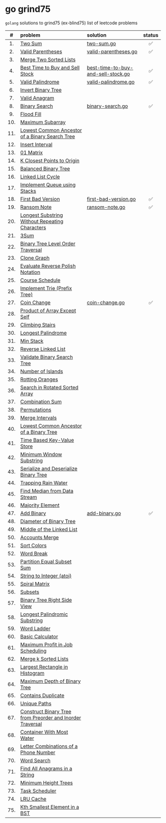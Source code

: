 # go grind75

`golang` solutions to grind75 (ex-blind75) list of leetcode problems

|  #  | problem                                                                                                                                              | solution                                                                                                              | status |
| :-: | :--------------------------------------------------------------------------------------------------------------------------------------------------- | :-------------------------------------------------------------------------------------------------------------------- | :----: |
| 1.  | [Two Sum](https://leetcode.com/problems/two-sum/)                                                                                                    | [two-sum.go](https://github.com/shdq/go-grind75/blob/main/two-sum.go)                                                 |   ✅   |
| 2.  | [Valid Parentheses](https://leetcode.com/problems/valid-parentheses)                                                                                 | [valid-parentheses.go](https://github.com/shdq/go-grind75/blob/main/valid-parentheses.go)                             |   ✅   |
| 3.  | [Merge Two Sorted Lists](https://leetcode.com/problems/merge-two-sorted-lists)                                                                       |                                                                                                                       |        |
| 4.  | [Best Time to Buy and Sell Stock](https://leetcode.com/problems/best-time-to-buy-and-sell-stock)                                                     | [best-time-to-buy-and-sell-stock.go](https://github.com/shdq/go-grind75/blob/main/best-time-to-buy-and-sell-stock.go) |   ✅   |
| 5.  | [Valid Palindrome](https://leetcode.com/problems/valid-palindrome)                                                                                   | [valid-palindrome.go](https://github.com/shdq/go-grind75/blob/main/valid-palindrome.go)                               |   ✅   |
| 6.  | [Invert Binary Tree](https://leetcode.com/problems/invert-binary-tree)                                                                               |                                                                                                                       |        |
| 7.  | [Valid Anagram](https://leetcode.com/problems/valid-anagram)                                                                                         |                                                                                                                       |        |
| 8.  | [Binary Search](https://leetcode.com/problems/binary-search)                                                                                         | [binary-search.go](https://github.com/shdq/go-grind75/blob/main/binary-search.go)                                     |   ✅   |
| 9.  | [Flood Fill](https://leetcode.com/problems/flood-fill)                                                                                               |                                                                                                                       |        |
| 10. | [Maximum Subarray](https://leetcode.com/problems/maximum-subarray)                                                                                   |                                                                                                                       |        |
| 11. | [Lowest Common Ancestor of a Binary Search Tree](https://leetcode.com/problems/lowest-common-ancestor-of-a-binary-search-tree)                       |                                                                                                                       |        |
| 12. | [Insert Interval](https://leetcode.com/problems/insert-interval)                                                                                     |                                                                                                                       |        |
| 13. | [01 Matrix](https://leetcode.com/problems/01-matrix)                                                                                                 |                                                                                                                       |        |
| 14. | [K Closest Points to Origin](https://leetcode.com/problems/k-closest-points-to-origin)                                                               |                                                                                                                       |        |
| 15. | [Balanced Binary Tree](https://leetcode.com/problems/balanced-binary-tree)                                                                           |                                                                                                                       |        |
| 16. | [Linked List Cycle](https://leetcode.com/problems/linked-list-cycle)                                                                                 |                                                                                                                       |        |
| 17. | [Implement Queue using Stacks](https://leetcode.com/problems/implement-queue-using-stacks)                                                           |                                                                                                                       |        |
| 18. | [First Bad Version](https://leetcode.com/problems/first-bad-version)                                                                                 | [first-bad-version.go](https://github.com/shdq/go-grind75/blob/main/first-bad-version.go)                             |   ✅   |
| 19. | [Ransom Note](https://leetcode.com/problems/ransom-note/)                                                                                            | [ransom-note.go](https://github.com/shdq/go-grind75/blob/main/ransom-note.go)                                         |   ✅   |
| 20. | [Longest Substring Without Repeating Characters](https://leetcode.com/problems/longest-substring-without-repeating-characters)                       |                                                                                                                       |        |
| 21. | [3Sum](https://leetcode.com/problems/3sum)                                                                                                           |                                                                                                                       |        |
| 22. | [Binary Tree Level Order Traversal](https://leetcode.com/problems/binary-tree-level-order-traversal)                                                 |                                                                                                                       |        |
| 23. | [Clone Graph](https://leetcode.com/problems/clone-graph)                                                                                             |                                                                                                                       |        |
| 24. | [Evaluate Reverse Polish Notation](https://leetcode.com/problems/evaluate-reverse-polish-notation)                                                   |                                                                                                                       |        |
| 25. | [Course Schedule](https://leetcode.com/problems/course-schedule)                                                                                     |                                                                                                                       |        |
| 26. | [Implement Trie (Prefix Tree)](https://leetcode.com/problems/implement-trie-prefix-tree)                                                             |                                                                                                                       |        |
| 27. | [Coin Change](https://leetcode.com/problems/coin-change)                                                                                             | [coin-change.go](https://github.com/shdq/go-grind75/blob/main/coin-change.go)                                         |   ✅   |
| 28. | [Product of Array Except Self](https://leetcode.com/problems/product-of-array-except-self)                                                           |                                                                                                                       |        |
| 29. | [Climbing Stairs](https://leetcode.com/problems/climbing-stairs)                                                                                     |                                                                                                                       |        |
| 30. | [Longest Palindrome](https://leetcode.com/problems/longest-palindrome)                                                                               |                                                                                                                       |        |
| 31. | [Min Stack](https://leetcode.com/problems/min-stack)                                                                                                 |                                                                                                                       |        |
| 32. | [Reverse Linked List](https://leetcode.com/problems/reverse-linked-list)                                                                             |                                                                                                                       |        |
| 33. | [Validate Binary Search Tree](https://leetcode.com/problems/validate-binary-search-tree)                                                             |                                                                                                                       |        |
| 34. | [Number of Islands](https://leetcode.com/problems/number-of-islands)                                                                                 |                                                                                                                       |        |
| 35. | [Rotting Oranges](https://leetcode.com/problems/rotting-oranges)                                                                                     |                                                                                                                       |        |
| 36. | [Search in Rotated Sorted Array](https://leetcode.com/problems/search-in-rotated-sorted-array)                                                       |                                                                                                                       |        |
| 37. | [Combination Sum](https://leetcode.com/problems/combination-sum)                                                                                     |                                                                                                                       |        |
| 38. | [Permutations](https://leetcode.com/problems/permutations)                                                                                           |                                                                                                                       |        |
| 39. | [Merge Intervals](https://leetcode.com/problems/merge-intervals)                                                                                     |                                                                                                                       |        |
| 40. | [Lowest Common Ancestor of a Binary Tree](https://leetcode.com/problems/lowest-common-ancestor-of-a-binary-tree)                                     |                                                                                                                       |        |
| 41. | [Time Based Key-Value Store](https://leetcode.com/problems/time-based-key-value-store)                                                               |                                                                                                                       |        |
| 42. | [Minimum Window Substring](https://leetcode.com/problems/minimum-window-substring)                                                                   |                                                                                                                       |        |
| 43. | [Serialize and Deserialize Binary Tree](https://leetcode.com/problems/serialize-and-deserialize-binary-tree)                                         |                                                                                                                       |        |
| 44. | [Trapping Rain Water](https://leetcode.com/problems/trapping-rain-water)                                                                             |                                                                                                                       |        |
| 45. | [Find Median from Data Stream](https://leetcode.com/problems/find-median-from-data-stream)                                                           |                                                                                                                       |        |
| 46. | [Majority Element](https://leetcode.com/problems/majority-element)                                                                                   |                                                                                                                       |        |
| 47. | [Add Binary](https://leetcode.com/problems/add-binary)                                                                                               | [add-binary.go](https://github.com/shdq/go-grind75/blob/main/add-binary.go)                                           |   ✅   |
| 48. | [Diameter of Binary Tree](https://leetcode.com/problems/diameter-of-binary-tree)                                                                     |                                                                                                                       |        |
| 49. | [Middle of the Linked List](https://leetcode.com/problems/middle-of-the-linked-list)                                                                 |                                                                                                                       |        |
| 50. | [Accounts Merge](https://leetcode.com/problems/accounts-merge)                                                                                       |                                                                                                                       |        |
| 51. | [Sort Colors](https://leetcode.com/problems/sort-colors)                                                                                             |                                                                                                                       |        |
| 52. | [Word Break](https://leetcode.com/problems/word-break)                                                                                               |                                                                                                                       |        |
| 53. | [Partition Equal Subset Sum](https://leetcode.com/problems/partition-equal-subset-sum)                                                               |                                                                                                                       |        |
| 54. | [String to Integer (atoi)](https://leetcode.com/problems/string-to-integer-atoi)                                                                     |                                                                                                                       |        |
| 55. | [Spiral Matrix](https://leetcode.com/problems/spiral-matrix)                                                                                         |                                                                                                                       |        |
| 56. | [Subsets](https://leetcode.com/problems/subsets)                                                                                                     |                                                                                                                       |        |
| 57. | [Binary Tree Right Side View](https://leetcode.com/problems/binary-tree-right-side-view)                                                             |                                                                                                                       |        |
| 58. | [Longest Palindromic Substring](https://leetcode.com/problems/longest-palindromic-substring)                                                         |                                                                                                                       |        |
| 59. | [Word Ladder](https://leetcode.com/problems/word-ladder)                                                                                             |                                                                                                                       |        |
| 60. | [Basic Calculator](https://leetcode.com/problems/basic-calculator)                                                                                   |                                                                                                                       |        |
| 61. | [Maximum Profit in Job Scheduling](https://leetcode.com/problems/maximum-profit-in-job-scheduling)                                                   |                                                                                                                       |        |
| 62. | [Merge k Sorted Lists](https://leetcode.com/problems/merge-k-sorted-lists)                                                                           |                                                                                                                       |        |
| 63. | [Largest Rectangle in Histogram](https://leetcode.com/problems/largest-rectangle-in-histogram)                                                       |                                                                                                                       |        |
| 64. | [Maximum Depth of Binary Tree](https://leetcode.com/problems/maximum-depth-of-binary-tree)                                                           |                                                                                                                       |        |
| 65. | [Contains Duplicate](https://leetcode.com/problems/contains-duplicate)                                                                               |                                                                                                                       |        |
| 66. | [Unique Paths](https://leetcode.com/problems/unique-paths)                                                                                           |                                                                                                                       |        |
| 67. | [Construct Binary Tree from Preorder and Inorder Traversal](https://leetcode.com/problems/construct-binary-tree-from-preorder-and-inorder-traversal) |                                                                                                                       |        |
| 68. | [Container With Most Water](https://leetcode.com/problems/container-with-most-water)                                                                 |                                                                                                                       |        |
| 69. | [Letter Combinations of a Phone Number](https://leetcode.com/problems/letter-combinations-of-a-phone-number)                                         |                                                                                                                       |        |
| 70. | [Word Search](https://leetcode.com/problems/word-search)                                                                                             |                                                                                                                       |        |
| 71. | [Find All Anagrams in a String](https://leetcode.com/problems/find-all-anagrams-in-a-string)                                                         |                                                                                                                       |        |
| 72. | [Minimum Height Trees](https://leetcode.com/problems/minimum-height-trees)                                                                           |                                                                                                                       |        |
| 73. | [Task Scheduler](https://leetcode.com/problems/task-scheduler)                                                                                       |                                                                                                                       |        |
| 74. | [LRU Cache](https://leetcode.com/problems/lru-cache)                                                                                                 |                                                                                                                       |        |
| 75. | [Kth Smallest Element in a BST](https://leetcode.com/problems/kth-smallest-element-in-a-bst)                                                         |                                                                                                                       |        |
